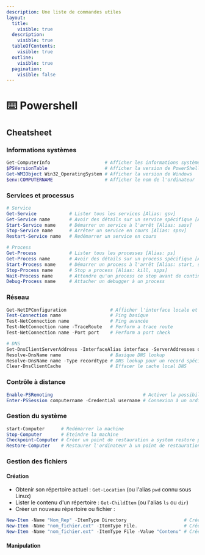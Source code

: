 ```yaml
---
description: Une liste de commandes utiles
layout:
  title:
    visible: true
  description:
    visible: true
  tableOfContents:
    visible: true
  outline:
    visible: true
  pagination:
    visible: false
---
```


# ⌨️ Powershell

## Cheatsheet <a href="#information-systeme" id="information-systeme"></a>

### Informations systèmes

```powershell
Get-ComputerInfo                    # Afficher les informations systèmes (version de windows, édition, bios version, etc)
$PSVersionTable                     # Afficher la version de PowerShell
Get-WMIObject Win32_OperatingSystem # Afficher la version de Windows
$env:COMPUTERNAME                   # Afficher le nom de l'ordinateur
```

### Services et processus <a href="#services-et-processus" id="services-et-processus"></a>

```powershell
# Service
Get-Service            # Lister tous les services [Alias: gsv]
Get-Service name       # Avoir des détails sur un service spécifique [Alias: gsv]
Start-Service name     # Démarrer un service à l'arrêt [Alias: sasv]
Stop-Service name      # Arrêter un service en cours [Alias: spsv]
Restart-Service name   # Redémarrer un service en cours

# Process
Get-Process            # Lister tous les processes [Alias: ps]
Get-Process name       # Avoir des détails sur un process spécifique [Alias: ps]
Start-Process name     # Démarrer un process à l'arrêt [Alias: start, saps]
Stop-Process name      # Stop a process [Alias: kill, spps]
Wait-Process name      # Attendre qu'un process ce stop avant de continuer
Debug-Process name     # Attacher un debugger à un process
```

### Réseau <a href="#reseau" id="reseau"></a>

```powershell
Get-NetIPConfiguration                # Afficher l'interface locale et les IPs assignés
Test-Connection name                  # Ping basique
Test-NetConnection name               # Ping avancée
Test-NetConnection name -TraceRoute   # Perform a trace route
Test-NetConnection name -Port port    # Perform a port check

# DNS
Set-DnsClientServerAddress -InterfaceAlias interface -ServerAddresses dns,dns2 # Changer les serveurs DNS
Resolve-DnsName name                  # Basique DNS lookup
Resolve-DnsName name -Type recordtype # DNS lookup pour un record spécifique (ie txt, srv, soa, etc)
Clear-DnsClientCache                  # Effacer le cache local DNS
```

### Contrôle à distance <a href="#controle-a-distance" id="controle-a-distance"></a>

```powershell
Enable-PSRemoting                                 # Activer la possibilitée des sessions PowerShell distantes sur la machine locale 
Enter-PSSession computername -Credential username # Connexion à un ordinateur distant
```

### Gestion du système <a href="#gestion-du-systeme" id="gestion-du-systeme"></a>

```powershell
start-Computer      # Redémarrer la machine
Stop-Computer       # Eteindre la machine
Checkpoint-Computer # Créer un point de restauration a system restore point
Restore-Computer    # Restaurer l'ordinateur à un point de restauration
```

### Gestion des fichiers <a href="#gestion-des-fichiers" id="gestion-des-fichiers"></a>

#### Création <a href="#creation" id="creation"></a>

* Obtenir son répertoire actuel : `Get-Location` (ou l'alias `pwd` connu sous Linux)
* Lister le contenu d'un répertoire : `Get-ChildItem` (ou l'alias `ls` ou `dir`)
* Créer un nouveau répertoire ou fichier :

```powershell
New-Item -Name "Nom_Rep" -ItemType Directory                     # Créer une répertoire
New-Item -Name "nom_fichier.ext" -ItemType File.                 # Créer un fichier 
New-Item -Name "nom_fichier.ext" -ItemType File -Value "Contenu" # Créer un fichier avec du contenu
```

#### Manipulation <a href="#manipulation" id="manipulation"></a>
